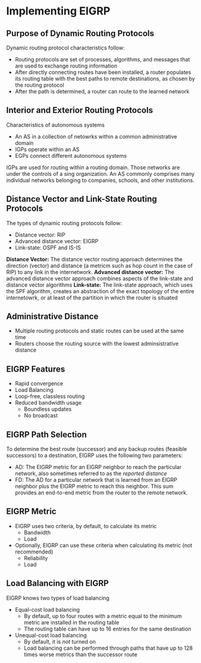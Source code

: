 # Implementing EIGRP

## Purpose of Dynamic Routing Protocols
Dynamic routing protocol characteristics follow:
  * Routing protocols are set of processes, algorithms, and messages that are used to exchange routing information
  * After directly connecting routes have been installed, a router populates its routing table with the best paths to remote destinations, as chosen by the routing protocol
  * After the path is determined, a router can route to the learned network

## Interior and Exterior Routing Protocols
Characteristics of autonomous systems
  * An AS in a collection of netowrks within a common administrative domain
  * IGPs operate within an AS
  * EGPs connect different autonomous systems

IGPs are used for routing within a routing domain. Those networks are under the controls of a sing organization. An AS commonly comprises many individual networks belonging to companies, schools, and other institutions.

## Distance Vector and Link-State Routing Protocols
The types of dynamic routing protocols follow:
  * Distance vector: RIP
  * Advanced distance vector: EIGRP
  * Link-state: OSPF and IS-IS

**Distance Vector:** The distance vector routing approach determines the direction (vector) and distance (a metricm such as hop count in the case of RIP) to any link in the internetwork.
**Advanced distance vector:** The advanced distance vector approach combines aspects of the link-state and distance vector algorithms
**Link-state:** The link-state approach, which uses the SPF algorithm, creates an abstraction of the exact topology of the entire internetowrk, or at least of the partition in which the router is situated

## Administrative Distance
  * Multiple routing protocols and static routes can be used at the same time
  * Routers choose the routing source with the lowest adminsistrative distance

## EIGRP Features
  * Rapid convergence
  * Load Balancing
  * Loop-free, classless routing
  * Reduced bandwidth usage
    - Boundless updates
    - No broadcast

## EIGRP Path Selection
To determine the best route (successor) and any backup routes (feasible successors) to a destination, EIGRP uses the following two parameters:
  * AD: The EIGRP metric for an EIGRP neighbor to reach the particular network, also sometimes referred to as the _reported distance_
  * FD: The AD for a particular network that is learned from an EIGRP neighbor plus the EIGRP metric to reach this neighbor. This sum provides an end-to-end metric from the router to the remote network.

## EIGRP Metric
  * EIGRP uses two criteria, by default, to calculate its metric
    - Bandwidth
    - Load
  * Optionally, EIGRP can use these criteria when calculating its metric (not recommended)
    - Reliability
    - Load

## Load Balancing with EIGRP
EIGRP knows two types of load balancing
  * Equal-cost load balancing
    - By default, up to four routes with a metric equal to the minimum metric are installed in the routing table
    - The routing table can have up to 16 entries for the same destination
  * Unequal-cost load balancing
    - By default, it is _not_ turned on
    - Load balancing can be performed through paths that have up to 128 times worse metrics than the successor route
